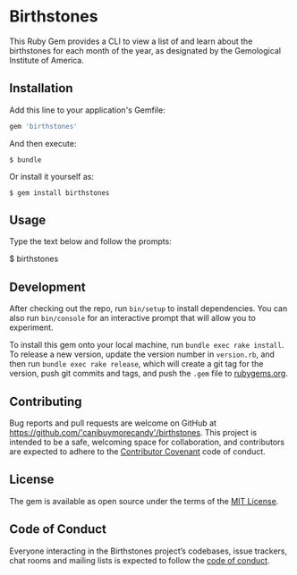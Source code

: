 # Birthstones

This Ruby Gem provides a CLI to view a list of and learn about the birthstones for each month of the year, as designated by the Gemological Institute of America.


## Installation

Add this line to your application's Gemfile:

```ruby
gem 'birthstones'
```

And then execute:

    $ bundle

Or install it yourself as:

    $ gem install birthstones

## Usage

Type the text below and follow the prompts:

$ birthstones

## Development

After checking out the repo, run `bin/setup` to install dependencies. You can also run `bin/console` for an interactive prompt that will allow you to experiment.

To install this gem onto your local machine, run `bundle exec rake install`. To release a new version, update the version number in `version.rb`, and then run `bundle exec rake release`, which will create a git tag for the version, push git commits and tags, and push the `.gem` file to [rubygems.org](https://rubygems.org).

## Contributing

Bug reports and pull requests are welcome on GitHub at https://github.com/'canibuymorecandy'/birthstones. This project is intended to be a safe, welcoming space for collaboration, and contributors are expected to adhere to the [Contributor Covenant](http://contributor-covenant.org) code of conduct.

## License

The gem is available as open source under the terms of the [MIT License](https://opensource.org/licenses/MIT).

## Code of Conduct

Everyone interacting in the Birthstones project’s codebases, issue trackers, chat rooms and mailing lists is expected to follow the [code of conduct](https://github.com/'canibuymorecandy'/birthstones/blob/master/CODE_OF_CONDUCT.md).
